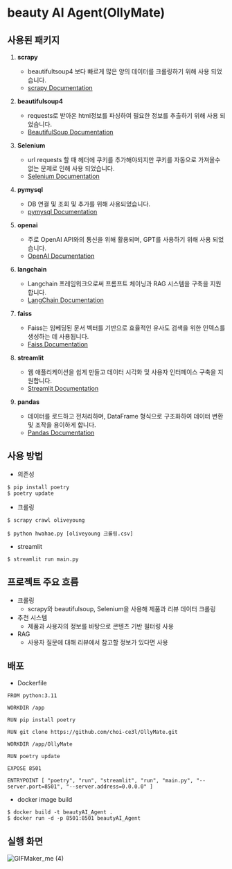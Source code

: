 # beauty AI Agent(OllyMate)

## 사용된 패키지
1. **scrapy**
    - beautifultsoup4 보다 빠르게 많은 양의 데이터를 크롤링하기 위해 사용 되었습니다.
   - [scrapy Documentation](https://docs.scrapy.org/en/latest/)


2. **beautifulsoup4**
   - requests로 받아온 html정보를 파싱하여 필요한 정보를 추출하기 위해 사용 되었습니다.
   - [BeautifulSoup Documentation](https://www.selenium.dev/documentation/)

3. **Selenium**
   - url requests 할 때 헤더에 쿠키를 추가해야되지만 쿠키를 자동으로 가져올수 없는 문제로 인해 사용 되었습니다.
   - [Selenium Documentation](https://pymysql.readthedocs.io/en/latest/)

4. **pymysql**
   - DB 연결 및 조회 및 추가를 위해 사용되었습니다.
   - [pymysql Documentation](https://pymysql.readthedocs.io/en/latest/)

5. **openai**
   - 주로 OpenAI API와의 통신을 위해 활용되며, GPT를 사용하기 위해 사용 되었습니다.
   - [OpenAI Documentation](https://beta.openai.com/docs/)
     
6. **langchain**
   - Langchain 프레임워크으로써 프롬프트 체이닝과 RAG 시스템을 구축을 지원합니다.
   - [LangChain Documentation](https://python.langchain.com/docs/)
  
7. **faiss**
   - Faiss는 임베딩된 문서 벡터를 기반으로 효율적인 유사도 검색을 위한 인덱스를 생성하는 데 사용됩니다.
   - [Faiss Documentation](https://faiss.ai/index.html)
      
8. **streamlit**
   - 웹 애플리케이션을 쉽게 만들고 데이터 시각화 및 사용자 인터페이스 구축을 지원합니다.
   - [Streamlit Documentation](https://docs.streamlit.io/)
  
9. **pandas**
   - 데이터를 로드하고 전처리하며, DataFrame 형식으로 구조화하여 데이터 변환 및 조작을 용이하게 합니다.
   - [Pandas Documentation](https://pandas.pydata.org/docs/)

## 사용 방법
- 의존성
```aiignore
$ pip install poetry
$ poetry update
```
- 크롤링
```aiignore
$ scrapy crawl oliveyoung
```
```aiignore
$ python hwahae.py [oliveyoung 크롤링.csv]
```

- streamlit
```aiignore
$ streamlit run main.py
```

## 프로젝트 주요 흐름
- 크롤링
  - scrapy와 beautifulsoup, Selenium을 사용해 제품과 리뷰 데이터 크롤링
- 추천 시스템
  - 제품과 사용자의 정보를 바탕으로 콘텐츠 기반 필터링 사용
- RAG
  - 사용자 질문에 대해 리뷰에서 참고할 정보가 있다면 사용

## 배포
- Dockerfile
```aiignore
FROM python:3.11

WORKDIR /app

RUN pip install poetry

RUN git clone https://github.com/choi-ce3l/OllyMate.git

WORKDIR /app/OllyMate

RUN poetry update

EXPOSE 8501

ENTRYPOINT [ "poetry", "run", "streamlit", "run", "main.py", "--server.port=8501", "--server.address=0.0.0.0" ]
```
- docker image build
```aiignore
$ docker build -t beautyAI_Agent .
$ docker run -d -p 8501:8501 beautyAI_Agent
```

## 실행 화면
![GIFMaker_me (4)](https://github.com/user-attachments/assets/60184b92-8378-4c72-aad3-a94336de1478)

